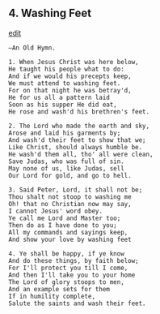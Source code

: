 
## 4.  Washing Feet
[edit](https://docs.google.com/document/d/1cELmuZ2s7VgW7OPONqBWqVblp9zOOSGC/edit?mode=html)



    —An Old Hymn.

    1. When Jesus Christ was here below,
    He taught his people what to do:
    And if we would his precepts keep,
    We must attend to washing feet.
    For on that night he was betray'd,
    He for us all a pattern laid
    Soon as his supper He did eat,
    He rose and wash'd his brethren's feet.

    2. The Lord who made the earth and sky,
    Arose and laid his garments by;
    And wash'd their feet to show that we;
    Like Christ, should always humble be.
    He wash'd them all, tho' all were clean,
    Save Judas, who was full of sin.
    May none of us, like Judas, sell
    Our Lord for gold, and go to hell.

    3. Said Peter, Lord, it shall not be;
    Thou shalt not stoop to washing me
    Oh! that no Christian now may say,
    I cannot Jesus' word obey.
    Ye call me Lord and Master too;
    Then do as I have done to you;
    All my commands and sayings keep,
    And show your love by washing feet

    4. Ye shall be happy, if ye know
    And do these things, by faith below;
    For I'll protect you till I come,
    And then I'll take you to your home
    The Lord of glory stoops to men,
    And an example sets for them
    If in humility complete,
    Salute the saints and wash their feet.
